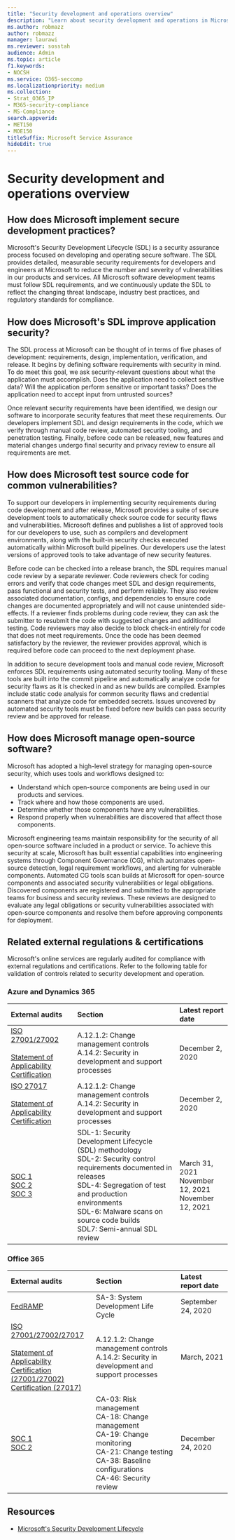 ```yaml
---
title: "Security development and operations overview"
description: "Learn about security development and operations in Microsoft 365"
ms.author: robmazz
author: robmazz
manager: laurawi
ms.reviewer: sosstah
audience: Admin
ms.topic: article
f1.keywords:
- NOCSH
ms.service: O365-seccomp
ms.localizationpriority: medium
ms.collection:
- Strat_O365_IP
- M365-security-compliance
- MS-Compliance
search.appverid:
- MET150
- MOE150
titleSuffix: Microsoft Service Assurance
hideEdit: true
---
```


# Security development and operations overview

## How does Microsoft implement secure development practices?

Microsoft's Security Development Lifecycle (SDL) is a security assurance process focused on developing and operating secure software. The SDL provides detailed, measurable security requirements for developers and engineers at Microsoft to reduce the number and severity of vulnerabilities in our products and services. All Microsoft software development teams must follow SDL requirements, and we continuously update the SDL to reflect the changing threat landscape, industry best practices, and regulatory standards for compliance.

## How does Microsoft's SDL improve application security?

The SDL process at Microsoft can be thought of in terms of five phases of development: requirements, design, implementation, verification, and release. It begins by defining software requirements with security in mind. To do meet this goal, we ask security-relevant questions about what the application must accomplish. Does the application need to collect sensitive data? Will the application perform sensitive or important tasks? Does the application need to accept input from untrusted sources?

Once relevant security requirements have been identified, we design our software to incorporate security features that meet these requirements. Our developers implement SDL and design requirements in the code, which we verify through manual code review, automated security tooling, and penetration testing. Finally, before code can be released, new features and material changes undergo final security and privacy review to ensure all requirements are met.

## How does Microsoft test source code for common vulnerabilities?

To support our developers in implementing security requirements during code development and after release, Microsoft provides a suite of secure development tools to automatically check source code for security flaws and vulnerabilities. Microsoft defines and publishes a list of approved tools for our developers to use, such as compilers and development environments, along with the built-in security checks executed automatically within Microsoft build pipelines. Our developers use the latest versions of approved tools to take advantage of new security features.

Before code can be checked into a release branch, the SDL requires manual code review by a separate reviewer. Code reviewers check for coding errors and verify that code changes meet SDL and design requirements, pass functional and security tests, and perform reliably. They also review associated documentation, configs, and dependencies to ensure code changes are documented appropriately and will not cause unintended side-effects. If a reviewer finds problems during code review, they can ask the submitter to resubmit the code with suggested changes and additional testing. Code reviewers may also decide to block check-in entirely for code that does not meet requirements. Once the code has been deemed satisfactory by the reviewer, the reviewer provides approval, which is required before code can proceed to the next deployment phase.

In addition to secure development tools and manual code review, Microsoft enforces SDL requirements using automated security tooling. Many of these tools are built into the commit pipeline and automatically analyze code for security flaws as it is checked in and as new builds are compiled. Examples include static code analysis for common security flaws and credential scanners that analyze code for embedded secrets. Issues uncovered by automated security tools must be fixed before new builds can pass security review and be approved for release.

## How does Microsoft manage open-source software?

Microsoft has adopted a high-level strategy for managing open-source security, which uses tools and workflows designed to:

- Understand which open-source components are being used in our products and services.
- Track where and how those components are used.
- Determine whether those components have any vulnerabilities.
- Respond properly when vulnerabilities are discovered that affect those components.

Microsoft engineering teams maintain responsibility for the security of all open-source software included in a product or service. To achieve this security at scale, Microsoft has built essential capabilities into engineering systems through Component Governance (CG), which automates open-source detection, legal requirement workflows, and alerting for vulnerable components. Automated CG tools scan builds at Microsoft for open-source components and associated security vulnerabilities or legal obligations. Discovered components are registered and submitted to the appropriate teams for business and security reviews. These reviews are designed to evaluate any legal obligations or security vulnerabilities associated with open-source components and resolve them before approving components for deployment.

## Related external regulations & certifications

Microsoft's online services are regularly audited for compliance with external regulations and certifications. Refer to the following table for validation of controls related to security development and operation.

### Azure and Dynamics 365

| **External audits** | **Section** | **Latest report date** |
|:--------------------|:------------|:-----------------------|
| [ISO 27001/27002](https://servicetrust.microsoft.com/ViewPage/MSComplianceGuideV3?command=Download&downloadType=Document&downloadId=e9116047-f327-430c-a83f-166b7e561ad6&tab=7027ead0-3d6b-11e9-b9e1-290b1eb4cdeb&docTab=7027ead0-3d6b-11e9-b9e1-290b1eb4cdeb_ISO_Reports) <br><br> [Statement of Applicability](https://servicetrust.microsoft.com/ViewPage/MSComplianceGuideV3?command=Download&downloadType=Document&downloadId=00af6c3e-7f3e-4e0d-8b0e-79f45ef2cef1&tab=7027ead0-3d6b-11e9-b9e1-290b1eb4cdeb&docTab=7027ead0-3d6b-11e9-b9e1-290b1eb4cdeb_ISO_Reports) <br> [Certification](https://servicetrust.microsoft.com/ViewPage/MSComplianceGuideV3?command=Download&downloadType=Document&downloadId=d7af5304-3a31-40e6-9abb-e26352305d41&tab=7027ead0-3d6b-11e9-b9e1-290b1eb4cdeb&docTab=7027ead0-3d6b-11e9-b9e1-290b1eb4cdeb_ISO_Reports) | A.12.1.2: Change management controls <br> A.14.2: Security in development and support processes | December 2, 2020 |
| [ISO 27017](https://servicetrust.microsoft.com/ViewPage/MSComplianceGuideV3?command=Download&downloadType=Document&downloadId=e9116047-f327-430c-a83f-166b7e561ad6&tab=7027ead0-3d6b-11e9-b9e1-290b1eb4cdeb&docTab=7027ead0-3d6b-11e9-b9e1-290b1eb4cdeb_ISO_Reports) <br><br> [Statement of Applicability](https://servicetrust.microsoft.com/ViewPage/MSComplianceGuideV3?command=Download&downloadType=Document&downloadId=a3bca0ac-867d-4204-b66b-13665f5f1e8d&tab=7027ead0-3d6b-11e9-b9e1-290b1eb4cdeb&docTab=7027ead0-3d6b-11e9-b9e1-290b1eb4cdeb_ISO_Reports) <br> [Certification](https://servicetrust.microsoft.com/ViewPage/MSComplianceGuideV3?command=Download&downloadType=Document&downloadId=25718a8a-f34d-41e1-a95a-c49246508787&tab=7027ead0-3d6b-11e9-b9e1-290b1eb4cdeb&docTab=7027ead0-3d6b-11e9-b9e1-290b1eb4cdeb_ISO_Reports) | A.12.1.2: Change management controls <br> A.14.2: Security in development and support processes | December 2, 2020 |
| [SOC 1](https://servicetrust.microsoft.com/ViewPage/MSComplianceGuideV3?command=Download&downloadType=Document&downloadId=b8721ebd-af20-42fe-b22f-8332b0a19517&tab=7027ead0-3d6b-11e9-b9e1-290b1eb4cdeb&docTab=7027ead0-3d6b-11e9-b9e1-290b1eb4cdeb_SOC_%2F_SSAE_16_Reports) <br> [SOC 2](https://servicetrust.microsoft.com/ViewPage/MSComplianceGuideV3?command=Download&downloadType=Document&downloadId=af02eb56-4261-416b-98e3-2e713e37a77e&tab=7027ead0-3d6b-11e9-b9e1-290b1eb4cdeb&docTab=7027ead0-3d6b-11e9-b9e1-290b1eb4cdeb_SOC_%2F_SSAE_16_Reports) <br> [SOC 3](https://servicetrust.microsoft.com/ViewPage/MSComplianceGuideV3?command=Download&downloadType=Document&downloadId=645b2f97-5bfd-4cea-b02c-c4bcda328a37&tab=7027ead0-3d6b-11e9-b9e1-290b1eb4cdeb&docTab=7027ead0-3d6b-11e9-b9e1-290b1eb4cdeb_SOC_%2F_SSAE_16_Reports) | SDL-1: Security Development Lifecycle (SDL) methodology <br> SDL-2: Security control requirements documented in releases <br> SDL-4: Segregation of test and production environments <br> SDL-6: Malware scans on source code builds <br> SDL7: Semi-annual SDL review | March 31, 2021 <br> November 12, 2021 <br> November 12, 2021 |

### Office 365

| **External audits** | **Section** | **Latest report date** |
|:--------------------|:------------|:-----------------------|
| [FedRAMP](https://compliance.microsoft.com/compliancemanager) | SA-3: System Development Life Cycle | September 24, 2020 |
| [ISO 27001/27002/27017](https://servicetrust.microsoft.com/ViewPage/MSComplianceGuideV3?command=Download&downloadType=Document&downloadId=08ce227f-d1d9-4c4c-b255-4f2e4ec8f941&tab=7027ead0-3d6b-11e9-b9e1-290b1eb4cdeb&docTab=7027ead0-3d6b-11e9-b9e1-290b1eb4cdeb_ISO_Reports) <br><br> [Statement of Applicability](https://servicetrust.microsoft.com/ViewPage/MSComplianceGuideV3?command=Download&downloadType=Document&downloadId=c0df4ce8-c77e-4183-84eb-c8688470d8b1&tab=7027ead0-3d6b-11e9-b9e1-290b1eb4cdeb&docTab=7027ead0-3d6b-11e9-b9e1-290b1eb4cdeb_ISO_Reports) <br> [Certification (27001/27002)](https://servicetrust.microsoft.com/ViewPage/MSComplianceGuideV3?command=Download&downloadType=Document&downloadId=1e84a14a-2468-45ac-9412-5e53250d57ec&tab=7027ead0-3d6b-11e9-b9e1-290b1eb4cdeb&docTab=7027ead0-3d6b-11e9-b9e1-290b1eb4cdeb_ISO_Reports) <br> [Certification (27017)](https://servicetrust.microsoft.com/ViewPage/MSComplianceGuideV3?command=Download&downloadType=Document&downloadId=70de0999-5451-43a3-9ef4-761e8fbfb1a3&tab=7027ead0-3d6b-11e9-b9e1-290b1eb4cdeb&docTab=7027ead0-3d6b-11e9-b9e1-290b1eb4cdeb_ISO_Reports) | A.12.1.2: Change management controls <br> A.14.2: Security in development and support processes | March, 2021 |
| [SOC 1](https://servicetrust.microsoft.com/ViewPage/MSComplianceGuideV3?command=Download&downloadType=Document&downloadId=90df3f9c-3aaf-4dbf-99d0-ca9f2991721b&tab=7027ead0-3d6b-11e9-b9e1-290b1eb4cdeb&docTab=7027ead0-3d6b-11e9-b9e1-290b1eb4cdeb_SOC_%2F_SSAE_16_Reports) <br> [SOC 2](https://servicetrust.microsoft.com/ViewPage/MSComplianceGuideV3?command=Download&downloadType=Document&downloadId=a73c1738-7892-42b7-acd3-87b6371c53f6&tab=7027ead0-3d6b-11e9-b9e1-290b1eb4cdeb&docTab=7027ead0-3d6b-11e9-b9e1-290b1eb4cdeb_SOC_%2F_SSAE_16_Reports) | CA-03: Risk management <br> CA-18: Change management <br> CA-19: Change monitoring <br> CA-21: Change testing <br> CA-38: Baseline configurations <br> CA-46: Security review | December 24, 2020 |

## Resources

- [Microsoft's Security Development Lifecycle](https://www.microsoft.com/securityengineering/sdl)
